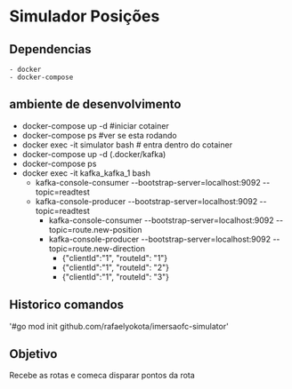 
# Simulador Posições

## Dependencias 
    - docker
    - docker-compose

## ambiente de desenvolvimento
- docker-compose up -d  #iniciar cotainer
- docker-compose ps    #ver se esta rodando
- docker exec -it simulator bash  # entra dentro do cotainer
- docker-compose up -d (.docker/kafka)
- docker-compose ps
- docker exec -it kafka_kafka_1 bash 
  - kafka-console-consumer --bootstrap-server=localhost:9092 --topic=readtest
  - kafka-console-producer --bootstrap-server=localhost:9092 --topic=readtest
    - kafka-console-consumer --bootstrap-server=localhost:9092 --topic=route.new-position
    - kafka-console-producer --bootstrap-server=localhost:9092 --topic=route.new-direction
      - {"clientId":"1", "routeId": "1"}
      - {"clientId":"1", "routeId": "2"}
      - {"clientId":"1", "routeId": "3"}

## Historico comandos
'#go mod init github.com/rafaelyokota/imersaofc-simulator'

## Objetivo
Recebe as rotas e comeca disparar pontos da rota